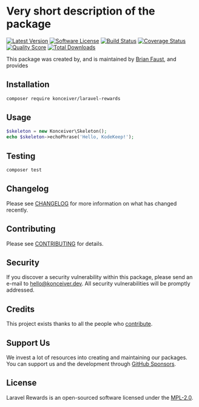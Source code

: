 # Very short description of the package

[![Latest Version](https://badgen.net/packagist/v/konceiver/laravel-rewards)](https://packagist.org/packages/konceiver/laravel-rewards)
[![Software License](https://badgen.net/packagist/license/konceiver/laravel-rewards)](https://packagist.org/packages/konceiver/laravel-rewards)
[![Build Status](https://img.shields.io/github/workflow/status/konceiver/laravel-rewards/run-tests?label=tests)](https://github.com/konceiver/laravel-rewards/actions?query=workflow%3Arun-tests+branch%3Amaster)
[![Coverage Status](https://badgen.net/codeclimate/coverage/konceiver/laravel-rewards)](https://codeclimate.com/github/konceiver/laravel-rewards)
[![Quality Score](https://badgen.net/codeclimate/maintainability/konceiver/laravel-rewards)](https://codeclimate.com/github/konceiver/laravel-rewards)
[![Total Downloads](https://badgen.net/packagist/dt/konceiver/laravel-rewards)](https://packagist.org/packages/konceiver/laravel-rewards)

This package was created by, and is maintained by [Brian Faust](https://github.com/faustbrian), and provides

## Installation

```bash
composer require konceiver/laravel-rewards
```

## Usage

``` php
$skeleton = new Konceiver\Skeleton();
echo $skeleton->echoPhrase('Hello, KodeKeep!');
```

## Testing

``` bash
composer test
```

## Changelog

Please see [CHANGELOG](CHANGELOG.md) for more information on what has changed recently.

## Contributing

Please see [CONTRIBUTING](CONTRIBUTING.md) for details.

## Security

If you discover a security vulnerability within this package, please send an e-mail to hello@konceiver.dev. All security vulnerabilities will be promptly addressed.

## Credits

This project exists thanks to all the people who [contribute](../../contributors).

## Support Us

We invest a lot of resources into creating and maintaining our packages. You can support us and the development through [GitHub Sponsors](https://github.com/sponsors/faustbrian).

## License

Laravel Rewards is an open-sourced software licensed under the [MPL-2.0](LICENSE.md).
